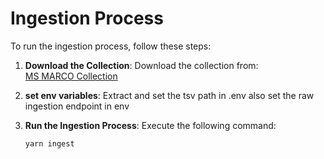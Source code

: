 # Ingestion Process

To run the ingestion process, follow these steps:

1. **Download the Collection**:
   Download the collection from:  
   [MS MARCO Collection](https://msmarco.z22.web.core.windows.net/msmarcoranking/collection.tar.gz)

2. **set env variables**:
   Extract and set the tsv path in .env also set the raw ingestion endpoint in env

3. **Run the Ingestion Process**:
   Execute the following command:
   ```bash
   yarn ingest
   ```
